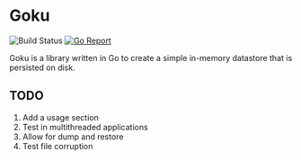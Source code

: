 # Goku

![Build Status](https://github.com/abhicnv007/goku/workflows/Test/badge.svg)
[![Go Report](https://goreportcard.com/badge/github.com/abhicnv007/goku)](https://goreportcard.com/badge/github.com/abhicnv007/goku)

Goku is a library written in Go to create a simple in-memory datastore that is persisted on disk.

## TODO

1. Add a usage section
2. Test in multithreaded applications
3. Allow for dump and restore
4. Test file corruption

